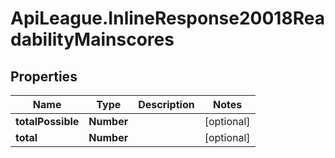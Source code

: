 # ApiLeague.InlineResponse20018ReadabilityMainscores

## Properties

Name | Type | Description | Notes
------------ | ------------- | ------------- | -------------
**totalPossible** | **Number** |  | [optional] 
**total** | **Number** |  | [optional] 


